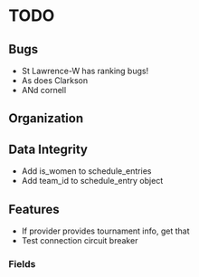 TODO
====

## Bugs
* St Lawrence-W has ranking bugs!
* As does Clarkson
* ANd cornell

## Organization

## Data Integrity
* Add is_women to schedule_entries
* Add team_id to schedule_entry object

## Features
* If provider provides tournament info, get that
* Test connection circuit breaker

### Fields

